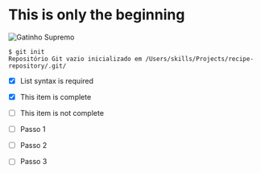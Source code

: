 # This is only the beginning

![Gatinho Supremo](https://octodex.github.com/images/yaktocat.png)

```
$ git init
Repositório Git vazio inicializado em /Users/skills/Projects/recipe-repository/.git/
```
- [x] List syntax is required
- [x] This item is complete
- [ ] This item is not complete

- [ ] Passo 1
- [ ] Passo 2
- [ ] Passo 3
